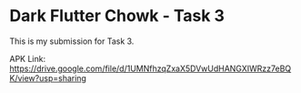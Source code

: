 # Dark Flutter Chowk - Task 3

This is my submission for Task 3. 

APK Link: https://drive.google.com/file/d/1UMNfhzqZxaX5DVwUdHANGXIWRzz7eBQK/view?usp=sharing
